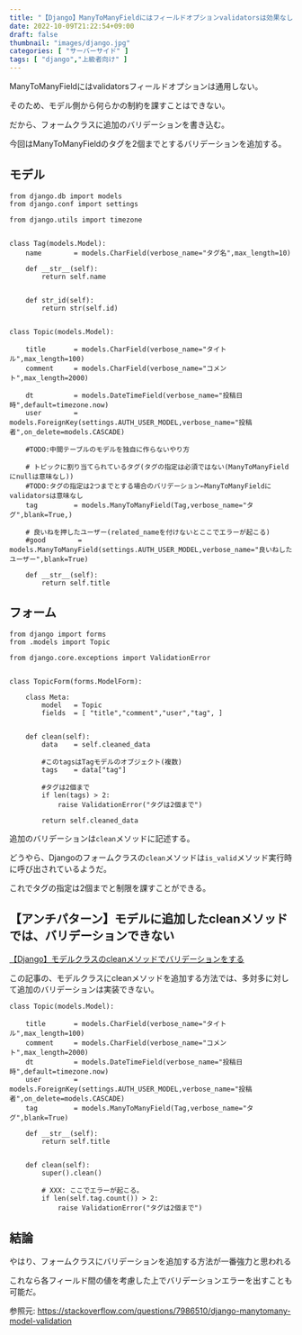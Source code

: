 ```yaml
---
title: "【Django】ManyToManyFieldにはフィールドオプションvalidatorsは効果なしなので、フォームクラスに追加のバリデーションを【多対多は特殊】"
date: 2022-10-09T21:22:54+09:00
draft: false
thumbnail: "images/django.jpg"
categories: [ "サーバーサイド" ]
tags: [ "django","上級者向け" ]
---
```


ManyToManyFieldにはvalidatorsフィールドオプションは通用しない。

そのため、モデル側から何らかの制約を課すことはできない。

だから、フォームクラスに追加のバリデーションを書き込む。

今回はManyToManyFieldのタグを2個までとするバリデーションを追加する。

## モデル

    from django.db import models
    from django.conf import settings
    
    from django.utils import timezone
    
    
    class Tag(models.Model):
        name        = models.CharField(verbose_name="タグ名",max_length=10)
    
        def __str__(self):
            return self.name
    
    
        def str_id(self):
            return str(self.id)
    
    
    class Topic(models.Model):
    
        title       = models.CharField(verbose_name="タイトル",max_length=100)
        comment     = models.CharField(verbose_name="コメント",max_length=2000)
    
        dt          = models.DateTimeField(verbose_name="投稿日時",default=timezone.now)
        user        = models.ForeignKey(settings.AUTH_USER_MODEL,verbose_name="投稿者",on_delete=models.CASCADE)
    
        #TODO:中間テーブルのモデルを独自に作らないやり方
    
        # トピックに割り当てられているタグ(タグの指定は必須ではない(ManyToManyFieldにnullは意味なし))
        #TODO:タグの指定は2つまでとする場合のバリデーション←ManyToManyFieldにvalidatorsは意味なし
        tag         = models.ManyToManyField(Tag,verbose_name="タグ",blank=True,)
    
        # 良いねを押したユーザー(related_nameを付けないとここでエラーが起こる)
        #good        = models.ManyToManyField(settings.AUTH_USER_MODEL,verbose_name="良いねしたユーザー",blank=True)
    
        def __str__(self):
            return self.title
    
    
## フォーム


    from django import forms
    from .models import Topic
    
    from django.core.exceptions import ValidationError
    
    
    class TopicForm(forms.ModelForm):
    
        class Meta:
            model   = Topic
            fields  = [ "title","comment","user","tag", ]
    
    
        def clean(self):
            data    = self.cleaned_data

            #このtagsはTagモデルのオブジェクト(複数)
            tags    = data["tag"]

            #タグは2個まで
            if len(tags) > 2:
                raise ValidationError("タグは2個まで")

            return self.cleaned_data
    

追加のバリデーションは`clean`メソッドに記述する。

どうやら、Djangoのフォームクラスの`clean`メソッドは`is_valid`メソッド実行時に呼び出されているようだ。

これでタグの指定は2個までと制限を課すことができる。



## 【アンチパターン】モデルに追加したcleanメソッドでは、バリデーションできない

[【Django】モデルクラスのcleanメソッドでバリデーションをする](/post/django-clean-method-validator/)
 
この記事の、モデルクラスにcleanメソッドを追加する方法では、多対多に対して追加のバリデーションは実装できない。

```
class Topic(models.Model):
    
    title       = models.CharField(verbose_name="タイトル",max_length=100)
    comment     = models.CharField(verbose_name="コメント",max_length=2000)
    dt          = models.DateTimeField(verbose_name="投稿日時",default=timezone.now)
    user        = models.ForeignKey(settings.AUTH_USER_MODEL,verbose_name="投稿者",on_delete=models.CASCADE)
    tag         = models.ManyToManyField(Tag,verbose_name="タグ",blank=True)

    def __str__(self):
        return self.title


    def clean(self):
        super().clean()

        # XXX: ここでエラーが起こる。
        if len(self.tag.count()) > 2: 
            raise ValidationError("タグは2個まで")
```


## 結論

やはり、フォームクラスにバリデーションを追加する方法が一番強力と思われる

これなら各フィールド間の値を考慮した上でバリデーションエラーを出すことも可能だ。

参照元: https://stackoverflow.com/questions/7986510/django-manytomany-model-validation

